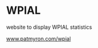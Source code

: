 WPIAL
=====

website to display WPIAL statistics

<a href="http://patmyron.com/wpial">www.patmyron.com/wpial</a>